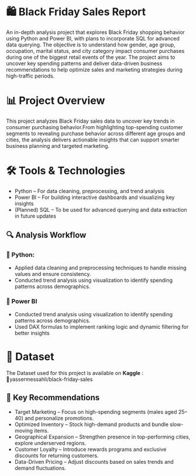 # 🛍️ Black Friday Sales Report 
An in-depth analysis project that explores Black Friday shopping behavior using Python and Power BI, with plans to incorporate SQL for advanced data querying. The objective is to understand how gender, age group, occupation, marital status, and city category impact consumer purchases during one of the biggest retail events of the year. The project aims to uncover key spending patterns and deliver data-driven business recommendations to help optimize sales and marketing strategies during high-traffic periods.

# 📊 Project Overview
This project analyzes Black Friday sales data to uncover key trends in consumer purchasing behavior.From highlighting top-spending customer segments to revealing purchase behavior across different age groups and cities, the analysis delivers actionable insights that can support smarter business planning and targeted marketing.

# 🛠️ Tools & Technologies
* Python – For data cleaning, preprocessing, and trend analysis
* Power BI – For building interactive dashboards and visualizing key insights
* (Planned) SQL – To be used for advanced querying and data extraction in future updates

## 🔍 Analysis Workflow
### 🔹 Python:
- Applied data cleaning and preprocessing techniques to handle missing values and ensure consistency.
- Conducted trend analysis using visualization to identify spending patterns across demographics.

### 🔹 Power BI
- Conducted trend analysis using visualization to identify spending patterns across demographics.
- Used DAX formulas to implement ranking logic and dynamic filtering for better insights

# 🔗 Dataset
The Dataset used for this project is available on **Kaggle** :      
📎yassermessahli/black-friday-sales

## 📌 Key Recommendations
- Target Marketing – Focus on high-spending segments (males aged 25–40) and personalize promotions.
- Optimized Inventory – Stock high-demand products and bundle slow-moving items.
- Geographical Expansion – Strengthen presence in top-performing cities, explore underserved regions.
- Customer Loyalty – Introduce rewards programs and exclusive discounts for returning customers.
- Data-Driven Pricing – Adjust discounts based on sales trends and demand fluctuations.


